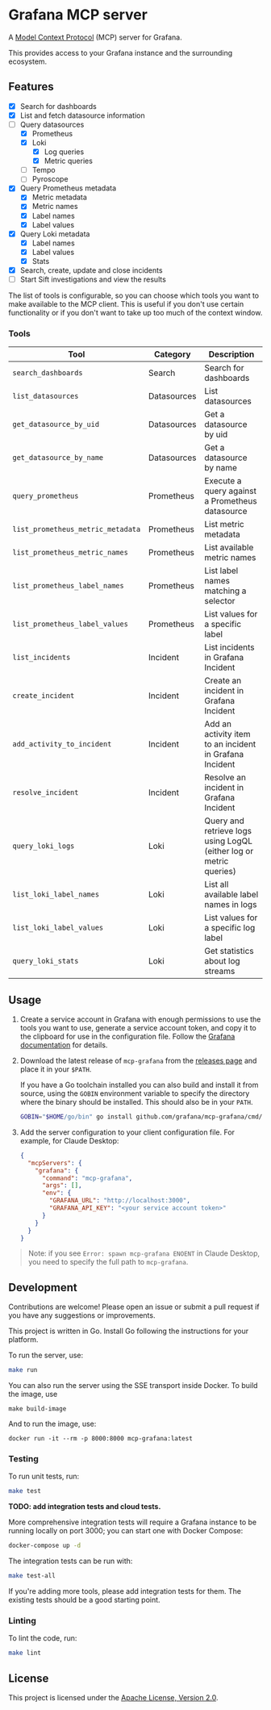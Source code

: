 # Grafana MCP server

A [Model Context Protocol][mcp] (MCP) server for Grafana.

This provides access to your Grafana instance and the surrounding ecosystem.

## Features

- [x] Search for dashboards
- [x] List and fetch datasource information
- [ ] Query datasources
  - [x] Prometheus
  - [x] Loki
    - [x] Log queries
    - [x] Metric queries
  - [ ] Tempo
  - [ ] Pyroscope
- [x] Query Prometheus metadata
  - [x] Metric metadata
  - [x] Metric names
  - [x] Label names
  - [x] Label values
- [x] Query Loki metadata
  - [x] Label names
  - [x] Label values
  - [x] Stats
- [x] Search, create, update and close incidents
- [ ] Start Sift investigations and view the results

The list of tools is configurable, so you can choose which tools you want to make available to the MCP client.
This is useful if you don't use certain functionality or if you don't want to take up too much of the context window.

### Tools

| Tool | Category | Description |
| --- | --- | --- |
| `search_dashboards` | Search | Search for dashboards |
| `list_datasources` | Datasources | List datasources |
| `get_datasource_by_uid` | Datasources | Get a datasource by uid |
| `get_datasource_by_name` | Datasources | Get a datasource by name |
| `query_prometheus` | Prometheus | Execute a query against a Prometheus datasource |
| `list_prometheus_metric_metadata` | Prometheus | List metric metadata |
| `list_prometheus_metric_names` | Prometheus | List available metric names |
| `list_prometheus_label_names` | Prometheus | List label names matching a selector |
| `list_prometheus_label_values` | Prometheus | List values for a specific label |
| `list_incidents` | Incident | List incidents in Grafana Incident |
| `create_incident` | Incident | Create an incident in Grafana Incident |
| `add_activity_to_incident` | Incident | Add an activity item to an incident in Grafana Incident |
| `resolve_incident` | Incident | Resolve an incident in Grafana Incident |
| `query_loki_logs` | Loki | Query and retrieve logs using LogQL (either log or metric queries) |
| `list_loki_label_names` | Loki | List all available label names in logs |
| `list_loki_label_values` | Loki | List values for a specific log label |
| `query_loki_stats` | Loki | Get statistics about log streams |

## Usage

1. Create a service account in Grafana with enough permissions to use the tools you want to use,
   generate a service account token, and copy it to the clipboard for use in the configuration file.
   Follow the [Grafana documentation][service-account] for details.

2. Download the latest release of `mcp-grafana` from the [releases page](https://github.com/grafana/mcp-grafana/releases) and place it in your `$PATH`.

   If you have a Go toolchain installed you can also build and install it from source, using the `GOBIN` environment variable
   to specify the directory where the binary should be installed. This should also be in your `PATH`.

   ```bash
   GOBIN="$HOME/go/bin" go install github.com/grafana/mcp-grafana/cmd/mcp-grafana@latest
   ```

3. Add the server configuration to your client configuration file. For example, for Claude Desktop:

   ```json
   {
     "mcpServers": {
       "grafana": {
         "command": "mcp-grafana",
         "args": [],
         "env": {
           "GRAFANA_URL": "http://localhost:3000",
           "GRAFANA_API_KEY": "<your service account token>"
         }
       }
     }
   }
   ```

> Note: if you see `Error: spawn mcp-grafana ENOENT` in Claude Desktop, you need to specify the full path to `mcp-grafana`.

## Development

Contributions are welcome! Please open an issue or submit a pull request if you have any suggestions or improvements.

This project is written in Go. Install Go following the instructions for your platform.

To run the server, use:

```bash
make run
```

You can also run the server using the SSE transport inside Docker. To build the image, use

```
make build-image
```

And to run the image, use:

```
docker run -it --rm -p 8000:8000 mcp-grafana:latest
```

### Testing

To run unit tests, run:

```bash
make test
```

**TODO: add integration tests and cloud tests.**

More comprehensive integration tests will require a Grafana instance to be running locally on port 3000; you can start one with Docker Compose:

```bash
docker-compose up -d
```

The integration tests can be run with:

```bash
make test-all
```

If you're adding more tools, please add integration tests for them. The existing tests should be a good starting point.

### Linting

To lint the code, run:

```bash
make lint
```

## License

This project is licensed under the [Apache License, Version 2.0](LICENSE).

[mcp]: https://modelcontextprotocol.io/
[service-account]: https://grafana.com/docs/grafana/latest/administration/service-accounts/

